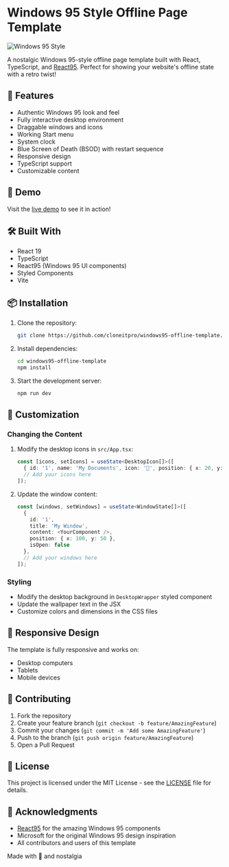 # Windows 95 Style Offline Page Template

![Windows 95 Style](https://i.imgur.com/XGkMYIR.png)

A nostalgic Windows 95-style offline page template built with React, TypeScript, and [React95](https://github.com/arturbien/React95). Perfect for showing your website's offline state with a retro twist!

## 🌟 Features

- Authentic Windows 95 look and feel
- Fully interactive desktop environment
- Draggable windows and icons
- Working Start menu
- System clock
- Blue Screen of Death (BSOD) with restart sequence
- Responsive design
- TypeScript support
- Customizable content

## 🚀 Demo

Visit the [live demo](https://cloneit.pro) to see it in action!

## 🛠️ Built With

- React 19
- TypeScript
- React95 (Windows 95 UI components)
- Styled Components
- Vite

## 📦 Installation

1. Clone the repository:
   ```bash
   git clone https://github.com/cloneitpro/windows95-offline-template.git
   ```

2. Install dependencies:
   ```bash
   cd windows95-offline-template
   npm install
   ```

3. Start the development server:
   ```bash
   npm run dev
   ```

## 🎨 Customization

### Changing the Content

1. Modify the desktop icons in `src/App.tsx`:
   ```typescript
   const [icons, setIcons] = useState<DesktopIcon[]>([
     { id: '1', name: 'My Documents', icon: '📁', position: { x: 20, y: 20 } },
     // Add your icons here
   ]);
   ```

2. Update the window content:
   ```typescript
   const [windows, setWindows] = useState<WindowState[]>([
     {
       id: '1',
       title: 'My Window',
       content: <YourComponent />,
       position: { x: 100, y: 50 },
       isOpen: false
     },
     // Add your windows here
   ]);
   ```

### Styling

- Modify the desktop background in `DesktopWrapper` styled component
- Update the wallpaper text in the JSX
- Customize colors and dimensions in the CSS files

## 📱 Responsive Design

The template is fully responsive and works on:
- Desktop computers
- Tablets
- Mobile devices

## 🤝 Contributing

1. Fork the repository
2. Create your feature branch (`git checkout -b feature/AmazingFeature`)
3. Commit your changes (`git commit -m 'Add some AmazingFeature'`)
4. Push to the branch (`git push origin feature/AmazingFeature`)
5. Open a Pull Request

## 📄 License

This project is licensed under the MIT License - see the [LICENSE](LICENSE) file for details.

## 🙏 Acknowledgments

- [React95](https://github.com/arturbien/React95) for the amazing Windows 95 components
- Microsoft for the original Windows 95 design inspiration
- All contributors and users of this template

Made with 💾 and nostalgia